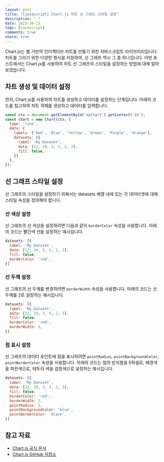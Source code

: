 ```yaml
---
layout: post
title: "[javascript] Chart.js 차트 선 그래프 스타일 설정"
description: " "
date: 2023-10-23
tags: [javascript]
comments: true
share: true
---
```


Chart.js는 웹 기반의 인터랙티브 차트를 만들기 위한 자바스크립트 라이브러리입니다. 차트를 그리기 위한 다양한 형식을 지원하며, 선 그래프 역시 그 중 하나입니다. 이번 포스트에서는 Chart.js를 사용하여 차트 선 그래프의 스타일을 설정하는 방법에 대해 알아보겠습니다.

## 차트 생성 및 데이터 설정

먼저, Chart.js를 사용하여 차트를 생성하고 데이터를 설정하는 단계입니다. 아래의 코드를 참고하여 차트 객체를 생성하고 데이터를 입력합니다.

```javascript
const ctx = document.getElementById('myChart').getContext('2d');
const chart = new Chart(ctx, {
  type: 'line',
  data: {
    labels: ['Red', 'Blue', 'Yellow', 'Green', 'Purple', 'Orange'],
    datasets: [{
      label: 'My Dataset',
      data: [12, 19, 3, 5, 2, 3],
      fill: false,
    }]
  },
});
```

## 선 그래프 스타일 설정

선 그래프의 스타일을 설정하기 위해서는 datasets 배열 내에 있는 각 데이터셋에 대해 스타일 속성을 정의해야 합니다.

### 선 색상 설정

선 그래프의 선 색상을 설정하려면 다음과 같이 `borderColor` 속성을 사용합니다. 아래의 코드는 빨간색 선을 설정하는 예시입니다.

```javascript
datasets: [{
  label: 'My Dataset',
  data: [12, 19, 3, 5, 2, 3],
  fill: false,
  borderColor: 'red',
}]
```

### 선 두께 설정

선 그래프의 선 두께를 변경하려면 `borderWidth` 속성을 사용합니다. 아래의 코드는 선 두께를 2로 설정하는 예시입니다.

```javascript
datasets: [{
  label: 'My Dataset',
  data: [12, 19, 3, 5, 2, 3],
  fill: false,
  borderColor: 'red',
  borderWidth: 2,
}]
```

### 점 표시 설정

선 그래프의 데이터 포인트에 점을 표시하려면 `pointRadius`, `pointBackgroundColor`, `pointBorderColor` 속성을 사용합니다. 아래의 코드는 점의 반지름을 5픽셀로, 배경색을 파란색으로, 테두리 색을 검정색으로 설정하는 예시입니다.

```javascript
datasets: [{
  label: 'My Dataset',
  data: [12, 19, 3, 5, 2, 3],
  fill: false,
  borderColor: 'red',
  borderWidth: 2,
  pointRadius: 5,
  pointBackgroundColor: 'blue',
  pointBorderColor: 'black',
}]
```

## 참고 자료

- [Chart.js 공식 문서](https://www.chartjs.org/)
- [Chart.js GitHub 저장소](https://github.com/chartjs/Chart.js)